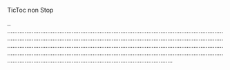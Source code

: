 TicToc non Stop

..
...............................................................................................................................................................................................................................................................................................................................................................................................................................................................................................................................................................................................................